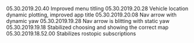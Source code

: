 05.30.2019.20.40       Improved menu titling
05.30.2019.20.28       Vehicle location dynamic plotting, improved app title
05.30.2019.20.08       Nav arrow with dynamic yaw
05.30.2019.19.28       Nav arrow is blitting with static yaw
05.30.2019.19.18       Stabilized choosing and showing the correct map
05.30.2019.18.52.00    Stabilizes rostopic subscriptions
